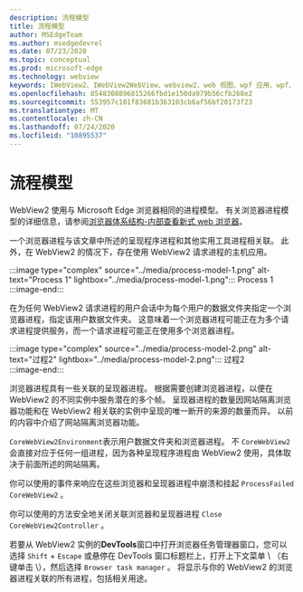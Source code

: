 ```yaml
---
description: 流程模型
title: 流程模型
author: MSEdgeTeam
ms.author: msedgedevrel
ms.date: 07/23/2020
ms.topic: conceptual
ms.prod: microsoft-edge
ms.technology: webview
keywords: IWebView2、IWebView2WebView、webview2、web 视图、wpf 应用、wpf、edge、ICoreWebView2、ICoreWebView2Host、浏览器控件、边缘 html
ms.openlocfilehash: 8548308896815266fbd1e150da979b56cfb268e2
ms.sourcegitcommit: 553957c101f83681b363103cb6af56bf20173f23
ms.translationtype: MT
ms.contentlocale: zh-CN
ms.lasthandoff: 07/24/2020
ms.locfileid: "10895537"
---
```

# 流程模型  

WebView2 使用与 Microsoft Edge 浏览器相同的进程模型。  有关浏览器进程模型的详细信息，请参阅[浏览器体系结构-内部查看新式 web 浏览器][GoogleDeveloperWebUpdates201809InsideBrowserPart1BrowserArchitecture]。 

一个浏览器进程与该文章中所述的呈现程序进程和其他实用工具进程相关联。  此外，在 WebView2 的情况下，存在使用 WebView2 请求进程的主机应用。  

:::image type="complex" source="../media/process-model-1.png" alt-text="Process 1" lightbox="../media/process-model-1.png":::
   Process 1  
:::image-end:::  

在为任何 WebView2 请求进程的用户会话中为每个用户的数据文件夹指定一个浏览器进程，指定该用户数据文件夹。  这意味着一个浏览器进程可能正在为多个请求进程提供服务，而一个请求进程可能正在使用多个浏览器进程。  

:::image type="complex" source="../media/process-model-2.png" alt-text="过程2" lightbox="../media/process-model-2.png":::
   过程2  
:::image-end:::  

浏览器进程具有一些关联的呈现器进程。  根据需要创建浏览器进程，以便在 WebView2 的不同实例中服务潜在的多个帧。  呈现器进程的数量因网站隔离浏览器功能和在 WebView2 相关联的实例中呈现的唯一断开的来源的数量而异。  以前的内容中介绍了网站隔离浏览器功能。  

`CoreWebView2Environment`表示用户数据文件夹和浏览器进程。  不 `CoreWebView2` 会直接对应于任何一组进程，因为各种呈现程序进程由 WebView2 使用，具体取决于前面所述的网站隔离。  

你可以使用的事件来响应在这些浏览器和呈现器进程中崩溃和挂起 `ProcessFailed` `CoreWebView2` 。  

你可以使用的方法安全地关闭关联浏览器和呈现器进程 `Close` `CoreWebView2Controller` 。  

若要从 WebView2 实例的**DevTools**窗口中打开浏览器任务管理器窗口，您可以选择 `Shift` + `Escape` 或悬停在 DevTools 窗口标题栏上，打开上下文菜单 \ （右键单击 \），然后选择 `Browser task manager` 。  将显示与你的 WebView2 的浏览器进程关联的所有进程，包括相关用途。  

<!-- links -->  

[GoogleDeveloperWebUpdates201809InsideBrowserPart1BrowserArchitecture]: https://developers.google.com/web/updates/2018/09/inside-browser-part1#browser-architecture "浏览器体系结构-在新式 web 浏览器中查看（第1部分）"  
